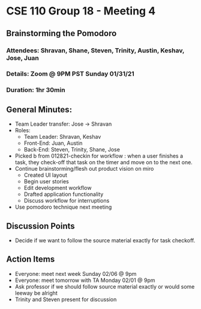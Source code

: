 # CSE 110 Group 18 - Meeting 4

## Brainstorming the Pomodoro
### Attendees: Shravan, Shane, Steven, Trinity, Austin, Keshav, Jose, Juan
### Details: Zoom @ 9PM PST Sunday 01/31/21
### Duration: 1hr 30min

## General Minutes:
* Team Leader transfer: Jose -> Shravan
* Roles:
  * Team Leader: Shravan, Keshav
  * Front-End: Juan, Austin
  * Back-End: Steven, Trinity, Shane, Jose
* Picked b from 012821-checkin for workflow : when a user finishes a task, they check-off that task on the timer and move on to the next one.
* Continue brainstorming/flesh out product vision on miro
  * Created UI layout
  * Begin user stories
  * Edit development workflow
  * Drafted application functionality
  * Discuss workflow for interruptions
* Use pomodoro technique next meeting

## Discussion Points
* Decide if we want to follow the source material exactly for task checkoff.

## Action Items
* Everyone: meet next week Sunday 02/06 @ 9pm
* Everyone: meet tomorrow with TA Monday 02/01 @ 9pm
* Ask professor if we should follow source material exactly or would some leeway be alright
* Trinity and Steven present for discussion
